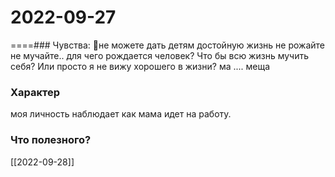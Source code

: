 # 2022-09-27
====### Чувства:
🧑не можете дать детям достойную жизнь не рожайте не мучайте..
для чего рождается человек? Что бы всю жизнь мучить себя?
Или просто я не вижу хорошего в жизни? ма .... меща
### Xарактер
моя личность наблюдает как мама идет на работу.
### Что полезного?
[[2022-09-28]]